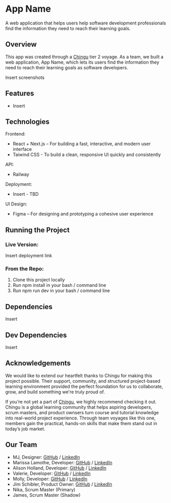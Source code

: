 # App Name

A web application that helps users help software development professionals find the information they need to reach their learning goals.

## Overview

This app was created through a [Chingu](https://www.chingu.io/) tier 2 voyage. As a team, we built a web application, App Name, which lets its users find the information they need to reach their learning goals as software developers.

Insert screenshots

## Features
- Insert

## Technologies
Frontend: 
- React + Next.js – For building a fast, interactive, and modern user interface
- Taiwind CSS - To build a clean, responsive UI quickly and consistently

API: 
- Railway

Deployment: 
- Insert - TBD

UI Design: 
- Figma – For designing and prototyping a cohesive user experience

## Running the Project
### Live Version:
Insert deployment link

### From the Repo:
1. Clone this project locally
2. Run npm install in your bash / command line
3. Run npm run dev in your bash / command line

## Dependencies
Insert

## Dev Dependencies
Insert

## Acknowledgements
We would like to extend our heartfelt thanks to Chingu for making this project possible. Their support, community, and structured project-based learning environment provided the perfect foundation for us to collaborate, grow, and build something we're truly proud of.

If you’re not yet a part of [Chingu](https://chingu.io/), we highly recommend checking it out. Chingu is a global learning community that helps aspiring developers, scrum masters, and product ownsers turn course and tutorial knowledge into real-world project experience. Through team voyages like this one, members gain the practical, hands-on skills that make them stand out in today’s job market.

## Our Team

- MJ, Designer: [GitHub](https://github.com/lmj5081) / [LinkedIn](https://www.linkedin.com/in/mjleedesigners)
- Marissa Lamothe, Developer: [GitHub](https://github.com/msrissaxox) / [LinkedIn](https://linkedin.com/in/marissalamothe/)
- Alison Holland, Developer: [GitHub](https://github.com/alison-ah) / [LinkedIn](https://linkedin.com/in/andersonholland/)
- Valerie, Developer: [GitHub](https://github.com/val-ue) / [LinkedIn](https://www.linkedin.com/in/valerielabideveloper/)
- Molly, Developer: [GitHub](https://github.com/learningcoding2022) / [LinkedIn](https://www.linkedin.com/in/molly-b-97877492/)
- Jim Schibler, Product Owner:  [GitHub](https://github.com/jaschibler) / [LinkedIn](https://linkedin.com/in/jimschibler)
- Nika, Scrum Master (Primary)
- James, Scrum Master (Shadow)